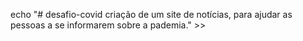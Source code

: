 echo "# desafio-covid criação de um site de notícias, para ajudar as pessoas a se informarem sobre a pademia." >>